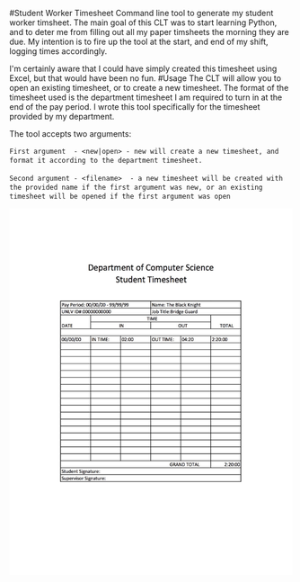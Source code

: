 #Student Worker Timesheet
Command line tool to generate my student worker timsheet. The main goal of this CLT was to start learning Python, and to deter me from filling out all my paper timsheets the morning they are due. My intention is to fire up the tool at the start, and end of my shift, logging times accordingly.

I'm certainly aware that I could have simply created this timesheet using Excel, but that would have been no fun.
#Usage
The CLT will allow you to open an existing timesheet, or to create a new timesheet. 
The format of the timesheet used is the department timesheet I am required to turn in at the end of the pay period. I wrote this tool specifically for the timesheet provided by my department.

The tool accepts two arguments:

	First argument  - <new|open> - new will create a new timesheet, and format it according to the department timesheet.

	Second argument - <filename>  - a new timesheet will be created with the provided name if the first argument was new, or an existing timesheet will be opened if the first argument was open 

![Example timesheet](https://raw.githubusercontent.com/joelmacias/student-timesheet/master/sample_timesheet.jpg)

